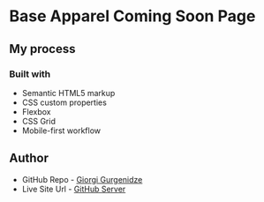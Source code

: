 # Base Apparel Coming Soon Page

## My process

### Built with

- Semantic HTML5 markup
- CSS custom properties
- Flexbox
- CSS Grid
- Mobile-first workflow

## Author

- GitHub Repo - [Giorgi Gurgenidze](https://github.com/gurgenidzegiorgi/Base-Apparel-Coming-Soon-Page)
- Live Site Url - [GitHub Server](https://www.your-site.com)
